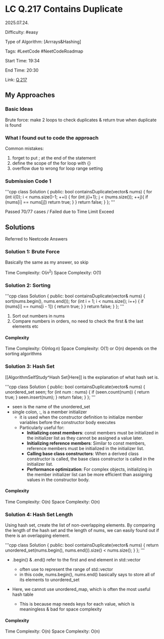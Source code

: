 # LC Q.217 Contains Duplicate

2025.07.24.

Difficulty: #easy

Type of Algorithm: [Arrrays&Hashing]

Tags: #LeetCode #NeetCodeRoadmap

Start Time: 19:34

End Time: 20:30

Link: [Q,217](https://leetcode.com/problems/contains-duplicate/description/)

## My Approaches

### Basic Ideas
Brute force: make 2 loops to check duplicates & return true when duplicate is found

### What I found out to code the approach
Common mistakes:
1. forget to put ; at the end of the statement
2. define the scope of the for loop with {}
3. overflow due to wrong for loop range setting

### Submission Code 1
'''cpp
class Solution {
public:
    bool containsDuplicate(vector<int>& nums) {
        for (int i{0}; i < nums.size()-1; ++i) {
            for (int j{i+1}; j < (nums.size()); ++j){
                if (nums[i] == nums[j])
                    return true;
            }
        }
        return false;
    }
};
'''

Passed 70/77 cases / Failed due to Time Limit Exceed

## Solutions
Referred to Neetcode Answers

### Solution 1: Brute Force
Basically the same as my answer, so skip

Time Complexity: O($n^2$)
Space Complexity: O(1)

### Solution 2: Sorting
'''cpp
class Solution {
public:
    bool containsDuplicate(vector<int>& nums) {
        sort(nums.begin(), nums.end());
        for (int i = 1; i < nums.size(); i++) {
            if (nums[i] == nums[i - 1]) {
                return true;
            }
        }
        return false;
    }
};
'''

1. Sort out numbers in nums
2. Compare numbers in orders, no need to check the first & the last elements etc

#### Complexity
Time Complexity: O($n\log n$)
Space Complexity: O(1) or O(n) depends on the sorting algorithms

### Solution 3: Hash Set
[[AlgorithmSelfStudy^Hash Set|Here]] is the explanation of what hash set is.

'''cpp
class Solution {
public:
    bool containsDuplicate(vector<int>& nums) {
        unordered_set<int> seen;
        for (int num : nums) {
            if (seen.count(num)) {
                return true;
            }
            seen.insert(num);
        }
        return false;
    }
};
'''

- seen is the name of the unordered_set
- single colon, :, is a member initializer
    - it is used when the constructor definition to initialize member variables before the constructor body executes
    - Particularly useful for:
        - **Initializing const members**: const members must be initialized in the initializer list as they cannot be assigned a value later.
        - **Initializing reference members**: Similar to const members, reference members must be initialized in the initializer list.
        - **Calling base class constructors**: When a derived class constructor is called, the base class constructor is called in the initializer list.
        - **Performance optimization**: For complex objects, initializing in the member initializer list can be more efficient than assigning values in the constructor body.

#### Complexity
Time Complexity: O(n)
Space Complexity: O(n)

### Solution 4: Hash Set Length
Using hash set, create the list of non-overlapping elements.
By comparing the length of the hash set and the length of nums, we can easily found out if there is an overlapping element.

'''cpp
class Solution {
public:
    bool containsDuplicate(vector<int>& nums) {
        return unordered_set<int>(nums.begin(), nums.end()).size() < nums.size();
    }
};
'''
- .begin() & .end() refer to the first and end element in std::vector
    - often use to represent the range of std::vector
    - in this code, nums.begin(), nums.end() basically says to store all of its elements to unordered_set

- Here, we cannot use unordered_map, which is often the most useful hash table
    - This is because map needs keys for each value, which is meaningless & bad for space complexity

#### Complexity
Time Complexity: O(n)
Space Complexity: O(n)